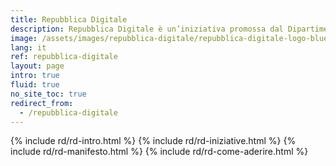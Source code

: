 ```yaml
---
title: Repubblica Digitale
description: Repubblica Digitale è un’iniziativa promossa dal Dipartimento per la Trasformazione Digitale della Presidenza del consiglio dei ministri con l’obiettivo di accompagnare il processo di trasformazione digitale con una serie di azioni di inclusione digitale finalizzate a abbattere ogni forma di divario digitale di carattere culturale.
image: /assets/images/repubblica-digitale/repubblica-digitale-logo-blue-twitter-summary-large-image.png
lang: it
ref: repubblica-digitale
layout: page
intro: true
fluid: true
no_site_toc: true
redirect_from:
  - /repubblica-digitale
---
```


{% include rd/rd-intro.html %}
{% include rd/rd-iniziative.html %}
{% include rd/rd-manifesto.html %}
{% include rd/rd-come-aderire.html %}
